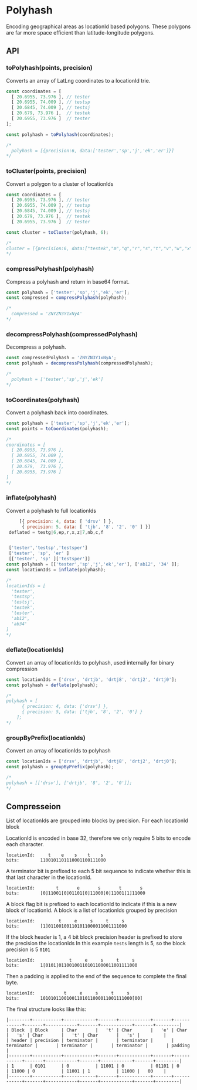 # Polyhash

Encoding geographical areas as locationId based polygons. These polygons are far more space efficient than latitude-longitude polygons.

## API

### toPolyhash(points, precision)

Converts an array of LatLng coordinates to a locationId trie.

```js
const coordinates = [
  [ 20.6955, 73.976 ], // tester
  [ 20.6955, 74.009 ], // testsp
  [ 20.6845, 74.009 ], // testsj
  [ 20.679, 73.976 ],  // testek
  [ 20.6955, 73.976 ]  // tester
];

const polyhash = toPolyhash(coordinates);

/*
  polyhash = [{precision:6, data:['tester','sp','j','ek','er']}]
*/
```

### toCluster(points, precision)

Convert a polygon to a cluster of locationIds

```js
const coordinates = [
  [ 20.6955, 73.976 ], // tester
  [ 20.6955, 74.009 ], // testsp
  [ 20.6845, 74.009 ], // testsj
  [ 20.679, 73.976 ],  // testek
  [ 20.6955, 73.976 ]  // tester

const cluster = toCluster(polyhash, 6);

/*
cluster = [{precision:6, data:["testek","m","q","r","s","t","v","w","x","y","z","sj","n","p"]}]
*/
```

### compressPolyhash(polyhash)

Compress a polyhash and return in base64 format.

```js
const polyhash = ['tester','sp','j','ek','er'];
const compressed = compressPolyhash(polyhash);

/*
  compressed = 'ZNYZN3Y1xNyA'
*/
```

### decompressPolyhash(compressedPolyhash)

Decompress a polyhash.

```js
const compressedPolyhash = 'ZNYZN3Y1xNyA';
const polyhash = decompressPolyhash(compressedPolyhash);

/*
  polyhash = ['tester','sp','j','ek']
*/
```

### toCoordinates(polyhash)

Convert a polyhash back into coordinates.

```js
const polyhash = ['tester','sp','j','ek','er'];
const points = toCoordinates(polyhash);

/*
coordinates = [
  [ 20.6955, 73.976 ],
  [ 20.6955, 74.009 ],
  [ 20.6845, 74.009 ],
  [ 20.679,  73.976 ],
  [ 20.6955, 73.976 ]
]
*/
```

### inflate(polyhash)

Convert a polyhash to full locationIds

```js
     [{ precision: 4, data: [ 'drsv' ] },
      { precision: 5, data: [ 'tjb', '8', '2', '0' ] }]
 deflated = testg|6,ep,r,x,z|7,nb,c,f


 ['tester','testsp','testsper']
 ['tester', 'sp', 'er' ]
 [['tester', 'sp' ]['testsper']]
const polyhash = [['tester','sp','j','ek','er'], ['ab12', '34' ]];
const locationIds = inflate(polyhash);

/*
locationIds = [
  'tester',
  'testsp',
  'testsj',
  'testek',
  'tester',
  'ab12',
  'ab34'
]
*/
```

### deflate(locationIds)

Convert an array of locationIds to polyhash, used internally for binary compression

```js
const locationIds = ['drsv', 'drtjb', 'drtj8', 'drtj2', 'drtj0'];
const polyhash = deflate(polyhash);

/*
polyhash = [
      { precision: 4, data: ['drsv'] },
      { precision: 5, data: ['tjb', '8', '2', '0'] }
    ];
*/
```

### groupByPrefix(locationIds)

Convert an array of locationIds to polyhash

```js
const locationIds = ['drsv', 'drtjb', 'drtj8', 'drtj2', 'drtj0'];
const polyhash = groupByPrefix(polyhash);

/*
polyhash = [['drsv'], ['drtjb', '8', '2', '0']];
*/
```

## Compresseion

List of locationIds are grouped into blocks by precision. For each locationId block


LocationId is encoded in base 32, therefore we only require 5 bits to encode each character.

```
locationId:     t    e    s    t    s
bits:        1100101101110001100111000
```

A terminator bit is prefixed to each 5 bit sequence to indicate whether this is that last character in the locationId.

```
locationId:        t       e       s       t       s
bits:        [0]11001[0]01101[0]11000[0]11001[1]11000
```

A block flag bit is prefixed to each locationId to indicate if this is a new block of locationId. A block is a list of locationIds grouped by precision

```
locationId:         t     e     s     t     s
bits:        [1]011001001101011000011001111000
```

If the block header is 1, a 4 bit block precision header is prefixed to store the precision the locationIds
In this example `tests` length is 5, so the block precision is 5 `0101`

```
locationId:             t     e     s     t     s
bits:        1[0101]011001001101011000011001111000
```

Then a padding is applied to the end of the sequence to complete the final byte.

```
locationId:           t     e     s     t     s
bits:        10101011001001101011000011001111000[00]
```

The final structure looks like this:

```
|--------+-----------+------------+-------+------------+-------+------------+-------+------------+-------+------------+-------+---------|
| Block  | Block     | Char       |   't' | Char       |   'e' | Char       |   's' | Char       |   't' | Char       |   's' |         |
| header | precision | terminator |       | terminator |       | terminator |       | terminator |       | terminator |       | padding |
|--------+-----------+------------+-------+------------+-------+------------+-------+------------+-------+------------+-------+---------|
| 1      | 0101      | 0          | 11001 | 0          | 01101 | 0          | 11000 | 0          | 11001 | 1          | 11000 |   00    |
|--------+-----------+------------+-------+------------+-------+------------+-------+------------+-------+------------+-------+---------|
```



